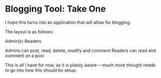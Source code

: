 # Blogging Tool:  Take One

I hope this turns into an application that will allow for blogging.  

The layout is as follows:

Admin(s)
Readers


Admins can post, read, delete, modify and comment
Readers can read and comment on a post

This is all I have for now; as it is plainly aware---much more thought needs to go into how this should be setup.

